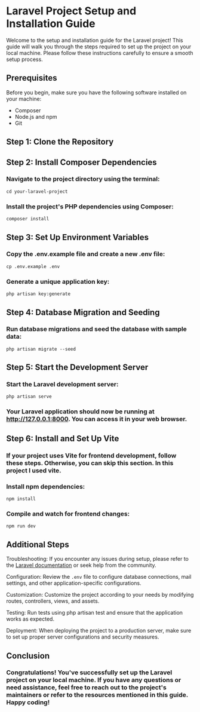 # Laravel Project Setup and Installation Guide
Welcome to the setup and installation guide for the Laravel project! This guide will walk you through the steps required to set up the project on your local machine. Please follow these instructions carefully to ensure a smooth setup process.

## Prerequisites
Before you begin, make sure you have the following software installed on your machine:

* Composer
* Node.js and npm
* Git

## Step 1: Clone the Repository

## Step 2: Install Composer Dependencies
### Navigate to the project directory using the terminal:

`cd your-laravel-project`

### Install the project's PHP dependencies using Composer:

`composer install`

## Step 3: Set Up Environment Variables
### Copy the .env.example file and create a new .env file:

`cp .env.example .env`

### Generate a unique application key:

`php artisan key:generate`

## Step 4: Database Migration and Seeding
### Run database migrations and seed the database with sample data:

`php artisan migrate --seed`

## Step 5: Start the Development Server
### Start the Laravel development server:

`php artisan serve`

### Your Laravel application should now be running at http://127.0.0.1:8000. You can access it in your web browser.

## Step 6: Install and Set Up Vite
### If your project uses Vite for frontend development, follow these steps. Otherwise, you can skip this section. In this project I used vite.

### Install npm dependencies:

`npm install`

### Compile and watch for frontend changes:

`npm run dev`

## Additional Steps

Troubleshooting: If you encounter any issues during setup, please refer to the [Laravel documentation](https://laravel.com/docs) or seek help from the community.

Configuration: Review the `.env` file to configure database connections, mail settings, and other application-specific configurations.

Customization: Customize the project according to your needs by modifying routes, controllers, views, and assets.

Testing: Run tests using php artisan test and ensure that the application works as expected.

Deployment: When deploying the project to a production server, make sure to set up proper server configurations and security measures.

## Conclusion

### Congratulations! You've successfully set up the Laravel project on your local machine. If you have any questions or need assistance, feel free to reach out to the project's maintainers or refer to the resources mentioned in this guide. Happy coding!
